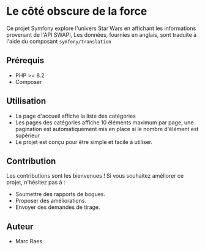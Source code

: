 # Le côté obscure de la force

Ce projet Symfony explore l'univers Star Wars en affichant les informations provenant de l'API SWAPI, Les données, fournies en anglais, sont traduite à l'aide du composant `symfony/translation`

## Prérequis

* PHP >= 8.2
* Composer

## Utilisation

* La page d'accueil affiche la liste des catégories
* Les pages des catégories affiche 10 éléments maximum par page, une pagination est automatiquement mis en place si le nombre d'élément est supérieur 
* Le projet est conçu pour être simple et facile à utiliser.

## Contribution

Les contributions sont les bienvenues ! Si vous souhaitez améliorer ce projet, n'hésitez pas à :

* Soumettre des rapports de bogues.
* Proposer des améliorations.
* Envoyer des demandes de tirage.

## Auteur

* Marc Raes
